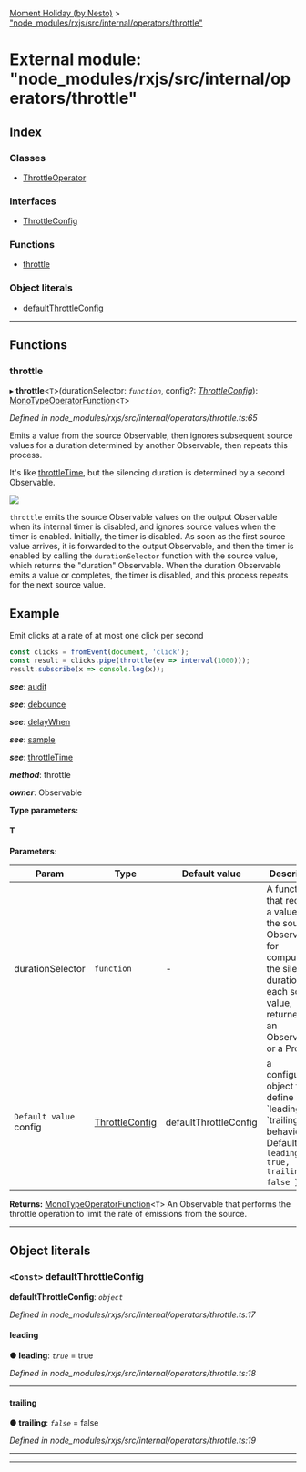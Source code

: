 [Moment Holiday (by Nesto)](../README.md) > ["node_modules/rxjs/src/internal/operators/throttle"](../modules/_node_modules_rxjs_src_internal_operators_throttle_.md)

# External module: "node_modules/rxjs/src/internal/operators/throttle"

## Index

### Classes

* [ThrottleOperator](../classes/_node_modules_rxjs_src_internal_operators_throttle_.throttleoperator.md)

### Interfaces

* [ThrottleConfig](../interfaces/_node_modules_rxjs_src_internal_operators_throttle_.throttleconfig.md)

### Functions

* [throttle](_node_modules_rxjs_src_internal_operators_throttle_.md#throttle)

### Object literals

* [defaultThrottleConfig](_node_modules_rxjs_src_internal_operators_throttle_.md#defaultthrottleconfig)

---

## Functions

<a id="throttle"></a>

###  throttle

▸ **throttle**<`T`>(durationSelector: *`function`*, config?: *[ThrottleConfig](../interfaces/_node_modules_rxjs_src_internal_operators_throttle_.throttleconfig.md)*): [MonoTypeOperatorFunction](../interfaces/_node_modules_rxjs_src_internal_types_.monotypeoperatorfunction.md)<`T`>

*Defined in node_modules/rxjs/src/internal/operators/throttle.ts:65*

Emits a value from the source Observable, then ignores subsequent source values for a duration determined by another Observable, then repeats this process.

It's like [throttleTime](_node_modules_rxjs_src_internal_operators_throttletime_.md#throttletime), but the silencing duration is determined by a second Observable.

![](throttle.png)

`throttle` emits the source Observable values on the output Observable when its internal timer is disabled, and ignores source values when the timer is enabled. Initially, the timer is disabled. As soon as the first source value arrives, it is forwarded to the output Observable, and then the timer is enabled by calling the `durationSelector` function with the source value, which returns the "duration" Observable. When the duration Observable emits a value or completes, the timer is disabled, and this process repeats for the next source value.

Example
-------

Emit clicks at a rate of at most one click per second

```javascript
const clicks = fromEvent(document, 'click');
const result = clicks.pipe(throttle(ev => interval(1000)));
result.subscribe(x => console.log(x));
```
*__see__*: [audit](_node_modules_rxjs_src_internal_operators_audit_.md#audit)

*__see__*: [debounce](_node_modules_rxjs_src_internal_operators_debounce_.md#debounce)

*__see__*: [delayWhen](_node_modules_rxjs_src_internal_operators_delaywhen_.md#delaywhen)

*__see__*: [sample](_node_modules_rxjs_src_internal_operators_sample_.md#sample)

*__see__*: [throttleTime](_node_modules_rxjs_src_internal_operators_throttletime_.md#throttletime)

*__method__*: throttle

*__owner__*: Observable

**Type parameters:**

#### T 
**Parameters:**

| Param | Type | Default value | Description |
| ------ | ------ | ------ | ------ |
| durationSelector | `function` | - |  A function that receives a value from the source Observable, for computing the silencing duration for each source value, returned as an Observable or a Promise. |
| `Default value` config | [ThrottleConfig](../interfaces/_node_modules_rxjs_src_internal_operators_throttle_.throttleconfig.md) |  defaultThrottleConfig |  a configuration object to define \`leading\` and \`trailing\` behavior. Defaults to `{ leading: true, trailing: false }`. |

**Returns:** [MonoTypeOperatorFunction](../interfaces/_node_modules_rxjs_src_internal_types_.monotypeoperatorfunction.md)<`T`>
An Observable that performs the throttle operation to
limit the rate of emissions from the source.

___

## Object literals

<a id="defaultthrottleconfig"></a>

### `<Const>` defaultThrottleConfig

**defaultThrottleConfig**: *`object`*

*Defined in node_modules/rxjs/src/internal/operators/throttle.ts:17*

<a id="defaultthrottleconfig.leading"></a>

####  leading

**● leading**: *`true`* = true

*Defined in node_modules/rxjs/src/internal/operators/throttle.ts:18*

___
<a id="defaultthrottleconfig.trailing"></a>

####  trailing

**● trailing**: *`false`* = false

*Defined in node_modules/rxjs/src/internal/operators/throttle.ts:19*

___

___

